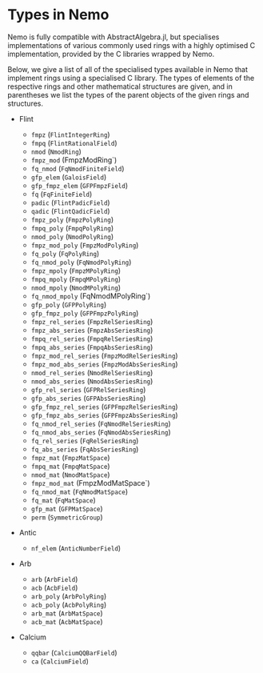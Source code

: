 # Types in Nemo

Nemo is fully compatible with AbstractAlgebra.jl, but specialises implementations of
various commonly used rings with a highly optimised C implementation, provided by the
C libraries wrapped by Nemo.

Below, we give a list of all of the specialised types available in Nemo that implement
rings using a specialised C library. The types of elements of the respective rings and
other mathematical structures are given, and in parentheses we list the types of the
parent objects of the given rings and structures.

  - Flint
     - `fmpz` (`FlintIntegerRing`)
     - `fmpq` (`FlintRationalField`)
     - `nmod` (`NmodRing`)
     - `fmpz_mod` (FmpzModRing`)
     - `fq_nmod` (`FqNmodFiniteField`)
     - `gfp_elem` (`GaloisField`)
     - `gfp_fmpz_elem` (`GFPFmpzField`)
     - `fq` (`FqFiniteField`)
     - `padic` (`FlintPadicField`)
     - `qadic` (`FlintQadicField`)
     - `fmpz_poly` (`FmpzPolyRing`)
     - `fmpq_poly` (`FmpqPolyRing`)
     - `nmod_poly` (`NmodPolyRing`)
     - `fmpz_mod_poly` (`FmpzModPolyRing`)
     - `fq_poly` (`FqPolyRing`)
     - `fq_nmod_poly` (`FqNmodPolyRing`)
     - `fmpz_mpoly` (`FmpzMPolyRing`)
     - `fmpq_mpoly` (`FmpqMPolyRing`)
     - `nmod_mpoly` (`NmodMPolyRing`)
     - `fq_nmod_mpoly` (FqNmodMPolyRing`)
     - `gfp_poly` (`GFPPolyRing`)
     - `gfp_fmpz_poly` (`GFPFmpzPolyRing`)
     - `fmpz_rel_series` (`FmpzRelSeriesRing`)
     - `fmpz_abs_series` (`FmpzAbsSeriesRing`)
     - `fmpq_rel_series` (`FmpqRelSeriesRing`)
     - `fmpq_abs_series` (`FmpqAbsSeriesRing`)
     - `fmpz_mod_rel_series` (`FmpzModRelSeriesRing`)
     - `fmpz_mod_abs_series` (`FmpzModAbsSeriesRing`)
     - `nmod_rel_series` (`NmodRelSeriesRing`)
     - `nmod_abs_series` (`NmodAbsSeriesRing`)
     - `gfp_rel_series` (`GFPRelSeriesRing`)
     - `gfp_abs_series` (`GFPAbsSeriesRing`)
     - `gfp_fmpz_rel_series` (`GFPFmpzRelSeriesRing`)
     - `gfp_fmpz_abs_series` (`GFPFmpzAbsSeriesRing`)
     - `fq_nmod_rel_series` (`FqNmodRelSeriesRing`)
     - `fq_nmod_abs_series` (`FqNmodAbsSeriesRing`)
     - `fq_rel_series` (`FqRelSeriesRing`)
     - `fq_abs_series` (`FqAbsSeriesRing`)
     - `fmpz_mat` (`FmpzMatSpace`)
     - `fmpq_mat` (`FmpqMatSpace`)
     - `nmod_mat` (`NmodMatSpace`)
     - `fmpz_mod_mat` (FmpzModMatSpace`)
     - `fq_nmod_mat` (`FqNmodMatSpace`)
     - `fq_mat` (`FqMatSpace`)
     - `gfp_mat` (`GFPMatSpace`)
     - `perm` (`SymmetricGroup`)

  - Antic
     - `nf_elem` (`AnticNumberField`)

  - Arb
     - `arb` (`ArbField`)
     - `acb` (`AcbField`)
     - `arb_poly` (`ArbPolyRing`)
     - `acb_poly` (`AcbPolyRing`)
     - `arb_mat` (`ArbMatSpace`)
     - `acb_mat` (`AcbMatSpace`)

  - Calcium

     - `qqbar` (`CalciumQQBarField`)
     - `ca` (`CalciumField`)
